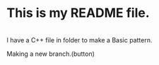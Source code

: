 # This is my README file.
<br>
I have a C++ file in folder to make a Basic pattern.
<p>Making a new branch.(button)</p>